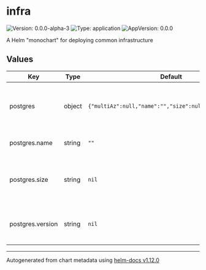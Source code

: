 # infra

![Version: 0.0.0-alpha-3](https://img.shields.io/badge/Version-0.0.0--alpha--3-informational?style=flat-square) ![Type: application](https://img.shields.io/badge/Type-application-informational?style=flat-square) ![AppVersion: 0.0.0](https://img.shields.io/badge/AppVersion-0.0.0-informational?style=flat-square)

A Helm "monochart" for deploying common infrastructure

## Values

| Key | Type | Default | Description |
|-----|------|---------|-------------|
| postgres | object | `{"multiAz":null,"name":"","size":null,"version":null}` | Postgres database configuration. Leave as null for no database. |
| postgres.name | string | `""` | The database's name. |
| postgres.size | string | `nil` | The instance size. Options: micro, small, medium, large or xlarge. |
| postgres.version | string | `nil` | The postgres version to use. Options: 16.2, 15.6 or 14.11 |

----------------------------------------------
Autogenerated from chart metadata using [helm-docs v1.12.0](https://github.com/norwoodj/helm-docs/releases/v1.12.0)
